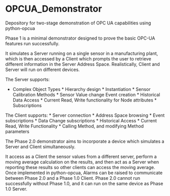 # OPCUA_Demonstrator
Depository for two-stage demonstration of OPC UA capabilities using python-opcua

Phase 1 is a minimal demonstrator designed to prove the basic OPC-UA features run successfully.  

It simulates a Server running on a single sensor in a manufacturing plant, which is then accessed by a Client which prompts the user to retrieve different information in the Server Address Space. Realistically, Client and Server will run on different devices. 

The Server supports: 
* Complex Object Types
          * Hierarchy design
          * Instantiation
      * Sensor Calibration Methods
      * Sensor Value change Event creation 
      * Historical Data Access
      * Current Read, Write functionality for Node attributes
      * Subscriptions
      
The Client supports:
      * Server connection
      * Address Space browsing
      * Event subscriptions
      * Data Change subscriptions
      * Historical Access
      * Current Read, Write Functionality
      * Calling Method, and modifying Method parameters

The Phase 2.0 demonstrator aims to incorporate a device which simulates a Server and Client simultaneously. 

It access as a Client the sensor values from a different server, perform a moving average calculation on the results, and then act as a Server when reporting these results so other clients can access the moving average. Once implemented in python-opcua, Alarms can be raised to communicate between Phase 2.0 and a Phase 1.0 Client. 
Phase 2.0 cannot run successfully without Phase 1.0, and it can run on the same device as Phase 1.0 Server. 
